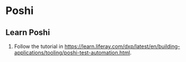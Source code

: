 # Poshi

## Learn Poshi

1. Follow the tutorial in <https://learn.liferay.com/dxp/latest/en/building-applications/tooling/poshi-test-automation.html>.
